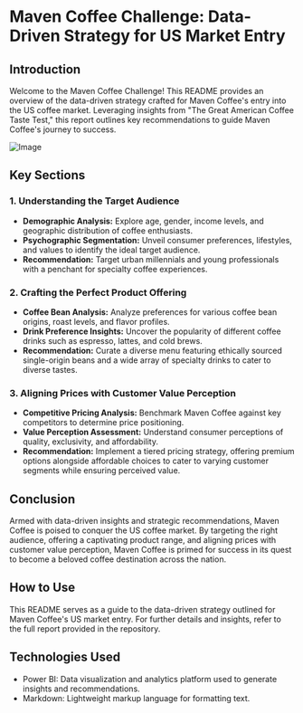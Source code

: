 # Maven Coffee Challenge: Data-Driven Strategy for US Market Entry

## Introduction
Welcome to the Maven Coffee Challenge! This README provides an overview of the data-driven strategy crafted for Maven Coffee's entry into the US coffee market. Leveraging insights from "The Great American Coffee Taste Test," this report outlines key recommendations to guide Maven Coffee's journey to success.

![Image](Home.png)

## Key Sections

### 1. Understanding the Target Audience
- **Demographic Analysis:** Explore age, gender, income levels, and geographic distribution of coffee enthusiasts.
- **Psychographic Segmentation:** Unveil consumer preferences, lifestyles, and values to identify the ideal target audience.
- **Recommendation:** Target urban millennials and young professionals with a penchant for specialty coffee experiences.

### 2. Crafting the Perfect Product Offering
- **Coffee Bean Analysis:** Analyze preferences for various coffee bean origins, roast levels, and flavor profiles.
- **Drink Preference Insights:** Uncover the popularity of different coffee drinks such as espresso, lattes, and cold brews.
- **Recommendation:** Curate a diverse menu featuring ethically sourced single-origin beans and a wide array of specialty drinks to cater to diverse tastes.

### 3. Aligning Prices with Customer Value Perception
- **Competitive Pricing Analysis:** Benchmark Maven Coffee against key competitors to determine price positioning.
- **Value Perception Assessment:** Understand consumer perceptions of quality, exclusivity, and affordability.
- **Recommendation:** Implement a tiered pricing strategy, offering premium options alongside affordable choices to cater to varying customer segments while ensuring perceived value.

## Conclusion
Armed with data-driven insights and strategic recommendations, Maven Coffee is poised to conquer the US coffee market. By targeting the right audience, offering a captivating product range, and aligning prices with customer value perception, Maven Coffee is primed for success in its quest to become a beloved coffee destination across the nation.

## How to Use
This README serves as a guide to the data-driven strategy outlined for Maven Coffee's US market entry. For further details and insights, refer to the full report provided in the repository.

## Technologies Used
- Power BI: Data visualization and analytics platform used to generate insights and recommendations.
- Markdown: Lightweight markup language for formatting text.

